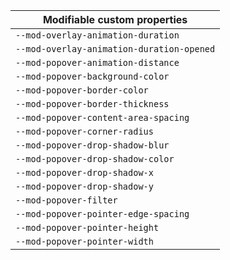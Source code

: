 | Modifiable custom properties              |
| ----------------------------------------- |
| `--mod-overlay-animation-duration`        |
| `--mod-overlay-animation-duration-opened` |
| `--mod-popover-animation-distance`        |
| `--mod-popover-background-color`          |
| `--mod-popover-border-color`              |
| `--mod-popover-border-thickness`          |
| `--mod-popover-content-area-spacing`      |
| `--mod-popover-corner-radius`             |
| `--mod-popover-drop-shadow-blur`          |
| `--mod-popover-drop-shadow-color`         |
| `--mod-popover-drop-shadow-x`             |
| `--mod-popover-drop-shadow-y`             |
| `--mod-popover-filter`                    |
| `--mod-popover-pointer-edge-spacing`      |
| `--mod-popover-pointer-height`            |
| `--mod-popover-pointer-width`             |
